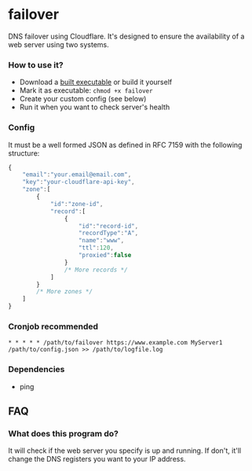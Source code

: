# failover
DNS failover using Cloudflare. It's designed to ensure the availability of a web server using two systems.

### How to use it?
- Download a [built executable](https://github.com/Miguel-Dorta/failover/releases "failover releases") or build it yourself
- Mark it as executable: `chmod +x failover`
- Create your custom config (see below)
- Run it when you want to check server's health

### Config
It must be a well formed JSON as defined in RFC 7159 with the following structure:
```javascript
{
    "email":"your.email@email.com",
    "key":"your-cloudflare-api-key",
    "zone":[
        {
            "id":"zone-id",
            "record":[
                {
                    "id":"record-id",
                    "recordType":"A",
                    "name":"www",
                    "ttl":120,
                    "proxied":false
                }
                /* More records */
            ]
        }
        /* More zones */
    ]
}
```

### Cronjob recommended
`* * * * * /path/to/failover https://www.example.com MyServer1 /path/to/config.json >> /path/to/logfile.log`

### Dependencies
- ping

## FAQ
### What does this program do?
It will check if the web server you specify is up and running. If don't, it'll change the DNS registers you want to your IP address.
